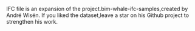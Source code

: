 IFC file is an expansion of the project.bim-whale-ifc-samples,created by André Wisén. 
If you liked the dataset,leave a star on his Github project to strengthen his work.
